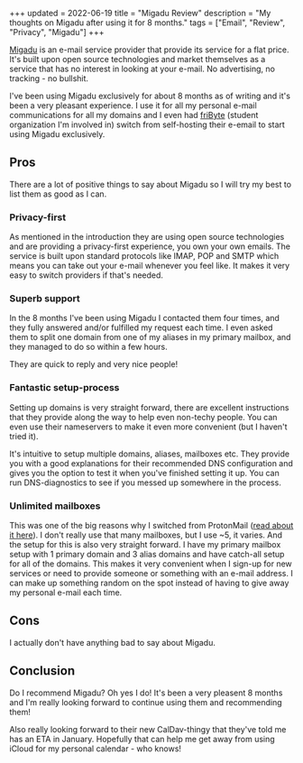 +++
updated = 2022-06-19
title = "Migadu Review"
description = "My thoughts on Migadu after using it for 8 months."
tags = ["Email", "Review", "Privacy", "Migadu"] 
+++

[Migadu](https://migadu.com) is an e-mail service provider that provide its
service for a flat price. It's built upon open source technologies and market
themselves as a service that has no interest in looking at your e-mail. No
advertising, no tracking - no bullshit.

I've been using Migadu exclusively for about 8 months as of writing and it's
been a very pleasant experience. I use it for all my personal e-mail
communications for all my domains and I even had [friByte](https://fribyte.no)
(student organization I'm involved in) switch from self-hosting their e-email to
start using Migadu exclusively.

## Pros

There are a lot of positive things to say about Migadu so I will try my best to
list them as good as I can.

### Privacy-first

As mentioned in the introduction they are using open source technologies and are
providing a privacy-first experience, you own your own emails. The service is
built upon standard protocols like IMAP, POP and SMTP which means you can take
out your e-mail whenever you feel like. It makes it very easy to switch
providers if that's needed.

### Superb support

In the 8 months I've been using Migadu I contacted them four times, and they
fully answered and/or fulfilled my request each time. I even asked them to split
one domain from one of my aliases in my primary mailbox, and they managed to do
so within a few hours.

They are quick to reply and very nice people!

### Fantastic setup-process

Setting up domains is very straight forward, there are excellent instructions
that they provide along the way to help even non-techy people. You can even use
their nameservers to make it even more convenient (but I haven't tried it).

It's intuitive to setup multiple domains, aliases, mailboxes etc. They provide
you with a good explanations for their recommended DNS configuration and gives
you the option to test it when you've finished setting it up. You can run
DNS-diagnostics to see if you messed up somewhere in the process.

### Unlimited mailboxes

This was one of the big reasons why I switched from ProtonMail
([read about it here](/blog/migrate-pm-migadu)). I don't really use that many
mailboxes, but I use ~5, it varies. And the setup for this is also very straight
forward. I have my primary mailbox setup with 1 primary domain and 3 alias
domains and have catch-all setup for all of the domains. This makes it very
convenient when I sign-up for new services or need to provide someone or
something with an e-mail address. I can make up something random on the spot
instead of having to give away my personal e-mail each time.

## Cons

I actually don't have anything bad to say about Migadu.

## Conclusion

Do I recommend Migadu? Oh yes I do! It's been a very pleasent 8 months and I'm
really looking forward to continue using them and recommending them!

Also really looking forward to their new CalDav-thingy that they've told me has
an ETA in January. Hopefully that can help me get away from using iCloud for my
personal calendar - who knows!
